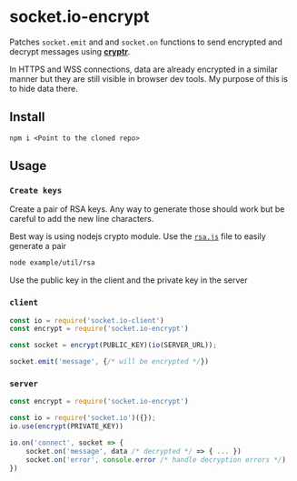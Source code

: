 # socket.io-encrypt

Patches `socket.emit` and and `socket.on` functions to send encrypted and decrypt messages using **[cryptr]**.

In HTTPS and WSS connections, data are already encrypted in a similar manner but they are still visible in browser dev tools. My purpose of this is to hide data there.

[cryptr]: https://github.com/MauriceButler/cryptr

## Install

```
npm i <Point to the cloned repo>
```

## Usage

### **`Create keys`**

Create a pair of RSA keys. Any way to generate those should work but be careful to add the new line characters. 

Best way is using nodejs crypto module. Use the [`rsa.js`](./example/util/rsa.js) file to easily generate a pair

```sh
node example/util/rsa
```
Use the public key in the client and the private key in the server

### **`client`**

```js
const io = require('socket.io-client')
const encrypt = require('socket.io-encrypt')

const socket = encrypt(PUBLIC_KEY)(io(SERVER_URL));

socket.emit('message', {/* will be encrypted */})
```

### **`server`**

```js
const encrypt = require('socket.io-encrypt')

const io = require('socket.io')({});
io.use(encrypt(PRIVATE_KEY))

io.on('connect', socket => {
	socket.on('message', data /* decrypted */ => { ... })
	socket.on('error', console.error /* handle decryption errors */)
})
```
